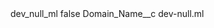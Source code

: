 <?xml version="1.0" encoding="UTF-8"?>
<CustomMetadata xmlns="http://soap.sforce.com/2006/04/metadata" xmlns:xsi="http://www.w3.org/2001/XMLSchema-instance" xmlns:xsd="http://www.w3.org/2001/XMLSchema">
    <label>dev_null_ml</label>
    <protected>false</protected>
    <values>
        <field>Domain_Name__c</field>
        <value xsi:type="xsd:string">dev-null.ml</value>
    </values>
</CustomMetadata>
